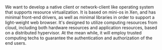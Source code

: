 We want to develop a native client or network-client like operating system that supports resource virtualization. It is based on mini-os in Xen, and has minimal front-end drivers, as well as minimal libraries in order to support a light-weight web browser. It's designed to utilize computing resources from cloud, including both hardware resources and application resources, based on a distributed hypervisor. At the mean while, it will employ trusted computing techs to guarantee the authentication and authorization of the end users.